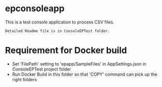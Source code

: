 # epconsoleapp

This is a test console application to process CSV files.
```
Detailed Readme file is in ConsoleEPTest folder.
```
# Requirement for Docker build 

* Set 'FilePath' setting to 'epapp/SampleFiles' in AppSettings.json in ConsoleEPTest project folder
* Run Docker Build in this folder so that 'COPY' command can pick up the right folders

